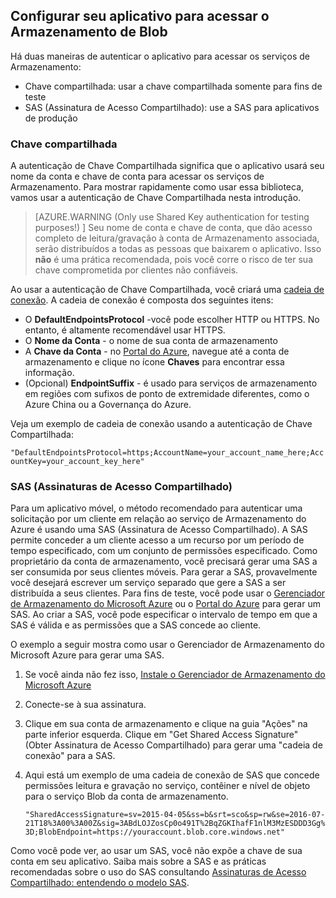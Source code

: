 ## Configurar seu aplicativo para acessar o Armazenamento de Blob
Há duas maneiras de autenticar o aplicativo para acessar os serviços de Armazenamento:

* Chave compartilhada: usar a chave compartilhada somente para fins de teste
* SAS (Assinatura de Acesso Compartilhado): use a SAS para aplicativos de produção

### Chave compartilhada
A autenticação de Chave Compartilhada significa que o aplicativo usará seu nome da conta e chave de conta para acessar os serviços de Armazenamento. Para mostrar rapidamente como usar essa biblioteca, vamos usar a autenticação de Chave Compartilhada nesta introdução.

> [AZURE.WARNING (Only use Shared Key authentication for testing purposes!) ] Seu nome de conta e chave de conta, que dão acesso completo de leitura/gravação à conta de Armazenamento associada, serão distribuídos a todas as pessoas que baixarem o aplicativo. Isso **não** é uma prática recomendada, pois você corre o risco de ter sua chave comprometida por clientes não confiáveis.
> 
> 

Ao usar a autenticação de Chave Compartilhada, você criará uma [cadeia de conexão](../articles/storage/storage-configure-connection-string.md). A cadeia de conexão é composta dos seguintes itens:

* O **DefaultEndpointsProtocol** -você pode escolher HTTP ou HTTPS. No entanto, é altamente recomendável usar HTTPS.
* O **Nome da Conta** - o nome de sua conta de armazenamento
* A **Chave da Conta** - no [Portal do Azure](https://portal.azure.com), navegue até a conta de armazenamento e clique no ícone **Chaves** para encontrar essa informação.
* (Opcional) **EndpointSuffix** - é usado para serviços de armazenamento em regiões com sufixos de ponto de extremidade diferentes, como o Azure China ou a Governança do Azure.

Veja um exemplo de cadeia de conexão usando a autenticação de Chave Compartilhada:

`"DefaultEndpointsProtocol=https;AccountName=your_account_name_here;AccountKey=your_account_key_here"`

### SAS (Assinaturas de Acesso Compartilhado)
Para um aplicativo móvel, o método recomendado para autenticar uma solicitação por um cliente em relação ao serviço de Armazenamento do Azure é usando uma SAS (Assinatura de Acesso Compartilhado). A SAS permite conceder a um cliente acesso a um recurso por um período de tempo especificado, com um conjunto de permissões especificado. Como proprietário da conta de armazenamento, você precisará gerar uma SAS a ser consumida por seus clientes móveis. Para gerar a SAS, provavelmente você desejará escrever um serviço separado que gere a SAS a ser distribuída a seus clientes. Para fins de teste, você pode usar o [Gerenciador de Armazenamento do Microsoft Azure](http://storageexplorer.com) ou o [Portal do Azure](https://portal.azure.com) para gerar um SAS. Ao criar a SAS, você pode especificar o intervalo de tempo em que a SAS é válida e as permissões que a SAS concede ao cliente.

O exemplo a seguir mostra como usar o Gerenciador de Armazenamento do Microsoft Azure para gerar uma SAS.

1. Se você ainda não fez isso, [Instale o Gerenciador de Armazenamento do Microsoft Azure](http://storageexplorer.com)
2. Conecte-se à sua assinatura.
3. Clique em sua conta de armazenamento e clique na guia "Ações" na parte inferior esquerda. Clique em "Get Shared Access Signature" (Obter Assinatura de Acesso Compartilhado) para gerar uma "cadeia de conexão" para a SAS.
4. Aqui está um exemplo de uma cadeia de conexão de SAS que concede permissões leitura e gravação no serviço, contêiner e nível de objeto para o serviço Blob da conta de armazenamento.
   
   `"SharedAccessSignature=sv=2015-04-05&ss=b&srt=sco&sp=rw&se=2016-07-21T18%3A00%3A00Z&sig=3ABdLOJZosCp0o491T%2BqZGKIhafF1nlM3MzESDDD3Gg%3D;BlobEndpoint=https://youraccount.blob.core.windows.net"`

Como você pode ver, ao usar um SAS, você não expõe a chave de sua conta em seu aplicativo. Saiba mais sobre a SAS e as práticas recomendadas sobre o uso do SAS consultando [Assinaturas de Acesso Compartilhado: entendendo o modelo SAS](../articles/storage/storage-dotnet-shared-access-signature-part-1.md).

<!---HONumber=AcomDC_0907_2016-->